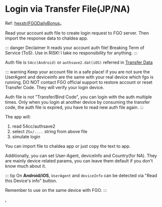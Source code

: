 # Login via Transfer File(JP/NA)

Ref: [hexstr/FGODailyBonus](https://github.com/hexstr/FGODailyBonus)。

Read your account auth file to create login request to FGO server. Then import the response data to chaldea app.

::: danger Declaimer
It reads your account auth file!
Breaking Term of Service (ToS).
Use in RISK!
I take no responsibility for anything.
:::

Auth file is `54cc(Android)` or `authsave2.dat(iOS)` referred in [Transfer Data](./transfer_data.md)

::: warning
Keep your account file in a safe place! if you are not sure the UserAgent and deviceinfo are the same with
your real device which fgo is running, DO NOT contact FGO official support to restore account or reset Transfer Code.
They will verify your login device.

Auth file is not "Transfer/Bind Code", you can login with the auth multiple times.
Only when you login at another device by consuming the transfer code,
the auth file is expired, you have to read new auth file again.
:::

The app will:

1. read 54cc/authsave2
2. select `ZSv/....` string from above file
3. simulate login

You can import file to chaldea app or just copy the text to app.

Additionally, you can set User-Agent, deviceInfo and Country(for NA). They are mainly device related params, you can leave them default if you don't know much about it.

::: tip
On **Android/iOS**, `UserAgent` and `deviceInfo` can be detected via "Read this Device's info" button.

Remember to use on the same device with FGO.
:::

[.](./deep.md)
